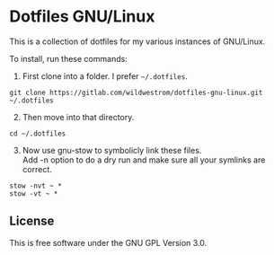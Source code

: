 # Dotfiles GNU/Linux

This is a collection of dotfiles for my various instances of GNU/Linux.

To install, run these commands:


1. First clone into a folder. I prefer `~/.dotfiles`.
```shell
git clone https://gitlab.com/wildwestrom/dotfiles-gnu-linux.git ~/.dotfiles
```
2. Then move into that directory.
```shell
cd ~/.dotfiles
```
3. Now use gnu-stow to symbolicly link these files.  
Add -n option to do a dry run and make sure all your symlinks are correct.
```shell
stow -nvt ~ *
stow -vt ~ *
```


## License

This is free software under the GNU GPL Version 3.0.
